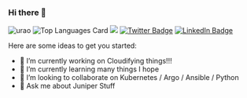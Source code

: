### Hi there 👋

<!--
**urao/urao** is a ✨ _special_ ✨ repository because its `README.md` (this file) appears on your GitHub profile.
-->
![urao](https://github-readme-stats.vercel.app/api?username=urao&show_icons=true&theme=tokyonight)
![Top Languages Card](https://github-readme-stats.vercel.app/api/top-langs/?username=urao)
![](https://komarev.com/ghpvc/?username=urao)
[![Twitter Badge](https://img.shields.io/badge/Twitter-Profile-informational?style=flat&logo=twitter&logoColor=white&color=1CA2F1)](https://twitter.com/jmumrao)
[![LinkedIn Badge](https://img.shields.io/badge/LinkedIn-Profile-informational?style=flat&logo=linkedin&logoColor=white&color=0D76A8)](https://www.linkedin.com/in/manekaru/)

Here are some ideas to get you started:

- 🔭 I’m currently working on Cloudifying things!!!
- 🌱 I’m currently learning many things I hope
- 👯 I’m looking to collaborate on Kubernetes / Argo / Ansible / Python 
- 💬 Ask me about Juniper Stuff
